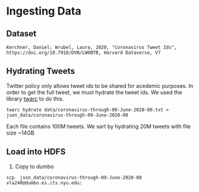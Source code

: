 # Ingesting Data 
## Dataset 
```
Kerchner, Daniel; Wrubel, Laura, 2020, "Coronavirus Tweet Ids", https://doi.org/10.7910/DVN/LW0BTB, Harvard Dataverse, V7
```

## Hydrating Tweets 
Twitter policy only allows tweet ids to be shared for acedemic purposes. In order to get the full tweet, we must hydrate the tweet ids. 
We used the library [twarc](https://github.com/DocNow/twarc) to do this.
```
twarc hydrate data/coronavirus-through-09-June-2020-00.txt > json_data/coronavirus-through-09-June-2020-00
```
Each file contains 100M tweets. We sart by hydrating 20M tweets with file size ~14GB

## Load into HDFS

1. Copy to dumbo 
```
scp  json_data/coronavirus-through-09-June-2020-00 vla240@dumbo.es.its.nyu.edu:
```


